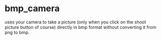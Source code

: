 # bmp_camera
uses your camera to take a picture (only when you click on the shoot picture button of course) directly in bmp format without converting it from png to bmp.
